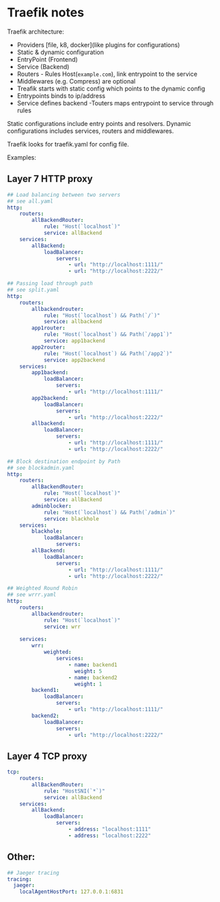 # Traefik notes

Traefik architecture:
- Providers [file, k8, docker](like plugins for configurations)
- Static & dynamic configuration
- EntryPoint (Frontend)
- Service (Backend)
- Routers - Rules Host(`example.com`), link entrypoint to the service
- Middlewares (e.g. Compress) are optional
- Treafik starts with static config which points to the dynamic config
- Entrypoints binds to ip/address
- Service defines backend
-Touters maps entrypoint to service through rules

Static configurations include entry points and resolvers.
Dynamic configurations includes services, routers and middlewares.

Traefik looks for traefik.yaml for config file.



Examples:

## Layer 7 HTTP proxy

``` yaml
## Load balancing between two servers
## see all.yaml
http:
    routers:
        allBackendRouter:
            rule: "Host(`localhost`)"
            service: allBackend
    services:
        allBackend:
            loadBalancer:
                servers:
                    - url: "http://localhost:1111/"
                    - url: "http://localhost:2222/"
```

``` yaml
## Passing load through path
## see split.yaml
http:
    routers:
        allbackendrouter:
            rule: "Host(`localhost`) && Path(`/`)"
            service: allbackend
        app1router:
            rule: "Host(`localhost`) && Path(`/app1`)"
            service: app1backend
        app2router:
            rule: "Host(`localhost`) && Path(`/app2`)"
            service: app2backend
    services:
        app1backend:
            loadBalancer:
                servers:
                    - url: "http://localhost:1111/"
        app2backend:
            loadBalancer:
                servers:
                    - url: "http://localhost:2222/"
        allbackend:
            loadBalancer:
                servers:
                    - url: "http://localhost:1111/"
                    - url: "http://localhost:2222/"
```

``` yaml
## Block destination endpoint by Path
## see blockadmin.yaml
http:
    routers:
        allBackendRouter:
            rule: "Host(`localhost`)"
            service: allBackend
        adminblocker:
            rule: "Host(`localhost`) && Path(`/admin`)"
            service: blackhole
    services:
        blackhole:
            loadBalancer:
                servers:
        allBackend:
            loadBalancer:
                servers:
                    - url: "http://localhost:1111/"
                    - url: "http://localhost:2222/"
```



``` yaml
## Weighted Round Robin
## see wrrr.yaml
http:
    routers:
        allbackendrouter:
            rule: "Host(`localhost`)"
            service: wrr
        
    services:
        wrr:
            weighted:
                services:
                    - name: backend1
                      weight: 5
                    - name: backend2
                      weight: 1
        backend1:
            loadBalancer:
                servers:
                    - url: "http://localhost:1111/"
        backend2:
            loadBalancer:
                servers:
                    - url: "http://localhost:2222/"
```

## Layer 4 TCP proxy
``` yaml
tcp:
    routers:
        allBackendRouter:
            rule: "HostSNI(`*`)"
            service: allBackend
    services:
        allBackend:
            loadBalancer:
                servers:
                    - address: "localhost:1111"
                    - address: "localhost:2222"
```



## Other:
``` yaml
## Jaeger tracing
tracing:
  jaeger:
    localAgentHostPort: 127.0.0.1:6831
```

